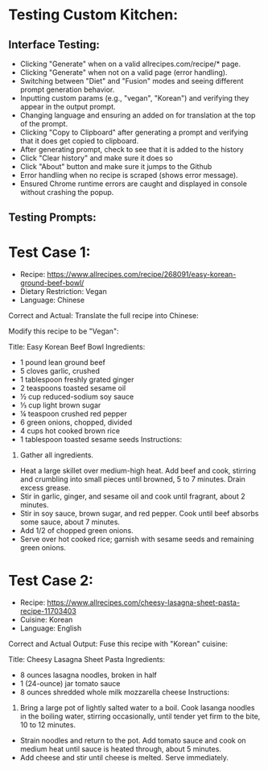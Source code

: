# Testing Custom Kitchen:

## Interface Testing:
- Clicking "Generate" when on a valid allrecipes.com/recipe/* page.
- Clicking "Generate" when not on a valid page (error handling).
- Switching between "Diet" and "Fusion" modes and seeing different prompt generation behavior.
- Inputting custom params (e.g., "vegan", "Korean") and verifying they appear in the output prompt.
- Changing language and ensuring an added on for translation at the top of the prompt.
- Clicking "Copy to Clipboard" after generating a prompt and verifying that it does get copied to clipboard.
- After generating prompt, check to see that it is added to the history
- Click "Clear history" and make sure it does so
- Click "About" button and make sure it jumps to the Github
- Error handling when no recipe is scraped (shows error message).
- Ensured Chrome runtime errors are caught and displayed in console without crashing the popup.
  
## Testing Prompts:

# Test Case 1: 
- Recipe: https://www.allrecipes.com/recipe/268091/easy-korean-ground-beef-bowl/
- Dietary Restriction: Vegan
- Language: Chinese
  
Correct and Actual:
Translate the full recipe into Chinese:

Modify this recipe to be "Vegan":

Title: Easy Korean Beef Bowl
Ingredients:
- 1 pound lean ground beef
- 5 cloves garlic, crushed
- 1 tablespoon freshly grated ginger
- 2 teaspoons toasted sesame oil
- ½ cup reduced-sodium soy sauce
- ⅓ cup light brown sugar
- ¼ teaspoon crushed red pepper
- 6  green onions, chopped, divided
- 4 cups hot cooked brown rice
- 1 tablespoon toasted sesame seeds
Instructions:
1. Gather all ingredients.
- Heat a large skillet over medium-high heat. Add beef and cook, stirring and crumbling into small pieces until browned, 5 to 7 minutes. Drain excess grease.
- Stir in garlic, ginger, and sesame oil and cook until fragrant, about 2 minutes.
- Stir in soy sauce, brown sugar, and red pepper. Cook until beef absorbs some sauce, about 7 minutes.
- Add 1/2 of chopped green onions.
- Serve over hot cooked rice; garnish with sesame seeds and remaining green onions.

# Test Case 2: 
- Recipe: https://www.allrecipes.com/cheesy-lasagna-sheet-pasta-recipe-11703403
- Cuisine: Korean
- Language: English
  
Correct and Actual Output:
Fuse this recipe with "Korean" cuisine:

Title: Cheesy Lasagna Sheet Pasta
Ingredients:
- 8 ounces lasagna noodles, broken in half
- 1 (24-ounce) jar tomato sauce
- 8 ounces shredded whole milk mozzarella cheese
Instructions:
1. Bring a large pot of lightly salted water to a boil. Cook lasanga noodles in the boiling water, stirring occasionally, until tender yet firm to the bite, 10 to 12 minutes.
- Strain noodles and return to the pot. Add tomato sauce and cook on medium heat until sauce is heated through, about 5 minutes.
- Add cheese and stir until cheese is melted. Serve immediately.

